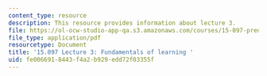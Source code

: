 ```yaml
---
content_type: resource
description: This resource provides information about lecture 3.
file: https://ol-ocw-studio-app-qa.s3.amazonaws.com/courses/15-097-prediction-machine-learning-and-statistics-spring-2012/fe0066918443f4a2b929edd72f03355f_MIT15_097S12_lec03.pdf
file_type: application/pdf
resourcetype: Document
title: '15.097 Lecture 3: Fundamentals of learning '
uid: fe006691-8443-f4a2-b929-edd72f03355f
---
```

